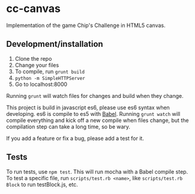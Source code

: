 # cc-canvas
Implementation of the game Chip's Challenge in HTML5 canvas.

## Development/installation
1. Clone the repo
2. Change your files
3. To compile, run `grunt build`
4. `python -m SimpleHTTPServer`
5. Go to localhost:8000

Running `grunt` will watch files for changes and build when they change.

This project is build in javascript es6, please use es6 syntax when developing. es6 is compile to es5 with [Babel](https://babeljs.io/.). Running `grunt watch` will compile everything and kick off a new compile when files change, but the compilation step can take a long time, so be wary.

If you add a feature or fix a bug, please add a test for it.

## Tests
To run tests, use `npm test`. This will run mocha with a Babel compile step. To test a specific file, run `scripts/test.rb <name>`, like `scripts/test.rb Block` to run testBlock.js, etc.
